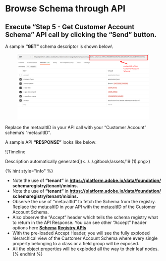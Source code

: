# Browse Schema through API

## Execute **“Step 5 - Get Customer Account Schema”** API call by clicking the “Send” button.

A sample **“GET”** schema descriptor is shown below\


<figure><img src="../../.gitbook/assets/Get CA Schema using meta altID.png" alt=""><figcaption></figcaption></figure>

Replace the meta:altID in your API call with your “Customer Account” schema’s “meta:altID”.

A sample API **“RESPONSE”** looks like below:

![Timeline

Description automatically generated](<../../.gitbook/assets/19 (1).png>)

{% hint style="info" %}
* Note the use of **“tenant”** in **https://platform.adobe.io/data/foundation/ schemaregistry/tenant/mixins.**
* Note the use of **“tenant”** in **https://platform.adobe.io/data/foundation/ schemaregistry/tenant/mixins.**
* Observe the use of “meta:altId” to fetch the Schema from the registry. Replace the meta:altID in your API with the meta:altID of the Customer Account Schema.
* Also observe the “Accept” header which tells the schema registry what to return in the API Response. You can see other “Accept” header options here [**Schema**](https://experienceleague.adobe.com/docs/experience-platform/xdm/api/overview.html?lang=en) [**Registry APIs**](https://experienceleague.adobe.com/docs/experience-platform/xdm/api/overview.html?lang=en)
* With the pre-loaded Accept Header, you will see the fully exploded hierarchical view of the Customer Account Schema where every single property belonging to a class or a field group will be exposed.
* All the object properties will be exploded all the way to their leaf nodes.
{% endhint %}
